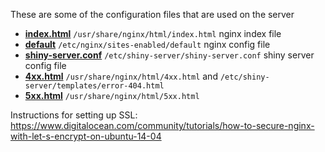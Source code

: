 These are some of the configuration files that are used on the server

- **[index.html](./index.html)** `/usr/share/nginx/html/index.html` nginx index file
- **[default](./default)** `/etc/nginx/sites-enabled/default` nginx config file
- **[shiny-server.conf](./shiny-server.conf)** `/etc/shiny-server/shiny-server.conf` shiny server config file
- **[4xx.html](./4xx.html)** `/usr/share/nginx/html/4xx.html` and `/etc/shiny-server/templates/error-404.html`
- **[5xx.html](./5xx.html)** `/usr/share/nginx/html/5xx.html`

Instructions for setting up SSL: https://www.digitalocean.com/community/tutorials/how-to-secure-nginx-with-let-s-encrypt-on-ubuntu-14-04


